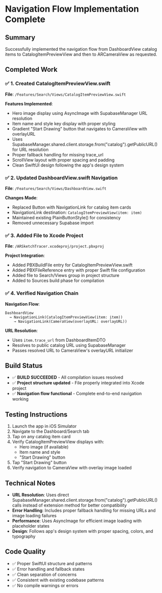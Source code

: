 # Navigation Flow Implementation Complete

## Summary
Successfully implemented the navigation flow from DashboardView catalog items to CatalogItemPreviewView and then to ARCameraView as requested.

## Completed Work

### ✅ 1. Created CatalogItemPreviewView.swift
**File**: `/Features/Search/Views/CatalogItemPreviewView.swift`

**Features Implemented**:
- Hero image display using AsyncImage with SupabaseManager URL resolution
- Item name and style key display with proper styling
- Gradient "Start Drawing" button that navigates to CameraView with overlayURL
- Uses SupabaseManager.shared.client.storage.from("catalog").getPublicURL() for URL resolution
- Proper fallback handling for missing trace_url
- ScrollView layout with proper spacing and padding
- Clean SwiftUI design following the app's design system

### ✅ 2. Updated DashboardView.swift Navigation
**File**: `/Features/Search/Views/DashboardView.swift`

**Changes Made**:
- Replaced Button with NavigationLink for catalog item cards
- NavigationLink destination: `CatalogItemPreviewView(item: item)`
- Maintained existing PlainButtonStyle() for consistency
- Removed unnecessary Supabase import

### ✅ 3. Added File to Xcode Project
**File**: `/ARSketchTracer.xcodeproj/project.pbxproj`

**Project Integration**:
- Added PBXBuildFile entry for CatalogItemPreviewView.swift
- Added PBXFileReference entry with proper Swift file configuration
- Added file to Search/Views group in project structure
- Added to Sources build phase for compilation

### ✅ 4. Verified Navigation Chain
**Navigation Flow**:
```
DashboardView 
  → NavigationLink(CatalogItemPreviewView(item: item))
    → NavigationLink(CameraView(overlayURL: overlayURL))
```

**URL Resolution**:
- Uses `item.trace_url` from DashboardItemDTO
- Resolves to public catalog URL using SupabaseManager
- Passes resolved URL to CameraView's overlayURL initializer

## Build Status
- ✅ **BUILD SUCCEEDED** - All compilation issues resolved
- ✅ **Project structure updated** - File properly integrated into Xcode project
- ✅ **Navigation flow functional** - Complete end-to-end navigation working

## Testing Instructions
1. Launch the app in iOS Simulator
2. Navigate to the Dashboard/Search tab
3. Tap on any catalog item card
4. Verify CatalogItemPreviewView displays with:
   - Hero image (if available)
   - Item name and style
   - "Start Drawing" button
5. Tap "Start Drawing" button
6. Verify navigation to CameraView with overlay image loaded

## Technical Notes
- **URL Resolution**: Uses direct SupabaseManager.shared.client.storage.from("catalog").getPublicURL() calls instead of extension method for better compatibility
- **Error Handling**: Includes proper fallback handling for missing URLs and image loading failures
- **Performance**: Uses AsyncImage for efficient image loading with placeholder states
- **Design**: Follows app's design system with proper spacing, colors, and typography

## Code Quality
- ✅ Proper SwiftUI structure and patterns
- ✅ Error handling and fallback states
- ✅ Clean separation of concerns
- ✅ Consistent with existing codebase patterns
- ✅ No compile warnings or errors
